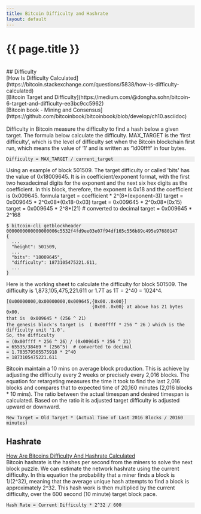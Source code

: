 ```yaml
---
title: Bitcoin Difficulty and Hashrate
layout: default
---
```


{{ page.title }}
================
<head>
<style>
table, th, td {
    border: 1px solid black;
    border-collapse: collapse;
    margin: 5px 0;
    text-align: left;
    vertical-align: top;
}
th { background-color: #99ccff; }
tr { background-color: #e6f2ff; }
pre {
    background: #eee !important;
    display: block;
    font-family: monospace;
    white-space: pre;
    margin: 1em 0;
}
</style>
</head>

</br>
## Difficulty
</br>
[How Is Difficulty Calculated](https://bitcoin.stackexchange.com/questions/5838/how-is-difficulty-calculated) </br>
[Bitcoin Target and Difficulty](https://medium.com/@dongha.sohn/bitcoin-6-target-and-difficulty-ee3bc9cc5962) </br>
[Bitcoin book - Mining and Consensus](https://github.com/bitcoinbook/bitcoinbook/blob/develop/ch10.asciidoc) </br>
</br>
Difficulty in Bitcoin measure the difficulty to find a hash below a given target. The formula below calculate the difficulty. 
MAX_TARGET is the ‘first difficulty’, which is the level of difficulty set when the Bitcoin blockchain first run, which means the value of ‘1’ and is written as ‘1d00ffff’ in four bytes.

```
Difficulty = MAX_TARGET / current_target
```
Using an example of block 501509. The target difficulty or called 'bits' has the value of 0x18009645. It is in coefficient/exponent format, with the first two hexadecimal digits for the exponent and the next six hex digits as the coefficient. 
In this block, therefore, the exponent is 0x18 and the coefficient is 0x009645.
formula target = coefficient * 2^(8*(exponent–3))
target = 0x009645 * 2^0x08*(0x18-0x03)
target = 0x009645 * 2^0x08*(0x15)
target = 0x009645 * 2^8*(21) # converted to decimal
target = 0x009645 * 2^168 

```
$ bitcoin-cli getblockheader 0000000000000000006c5532f4fd9ee03e07f94df165c556b89c495e97680147
{
  ...
  "height": 501509,
  ...
  "bits": "18009645",
  "difficulty": 1873105475221.611,
  ...
}
```
Here is the working sheet to calculate the difficulty for block 501509. The difficulty is 1,873,105,475,221.611 or 1.7T as 1T = 2^40 = 1024^4.
```
[0x00000000,0x00000000,0x009645,{0x00..0x00}]
                                {0x00..0x00} at above has 21 bytes 0x00.
that is  0x009645 * (256 ^ 21） 
The genesis block's target is  ( 0x00ffff * 256 ^ 26 ）which is the difficulty unit '1.0'.
So, the difficulty 
= (0x00ffff * 256 ^ 26）/ (0x009645 * 256 ^ 21)
= 65535/38469 * (256^5)  # converted to decimal
= 1.703579505575918 * 2^40
= 1873105475221.611
```

Bitcoin maintain a 10 mins on average block production. This is achieve by adjusting the difficulty every 2 weeks or precisely every 2,016 blocks. The equation for retargeting measures the time it took to find the last 2,016 blocks and compares that to expected time of 20,160 minutes (2,016 blocks * 10 mins). The ratio between the actual timespan and desired timespan is calculated. Based on the ratio it is adjusted target difficulty is adjusted 
upward or downward.
```
New Target = Old Target * (Actual Time of Last 2016 Blocks / 20160 minutes)
```

## Hashrate
[How Are Bitcoins Difficulty And Hashrate Calculated](https://minerdaily.com/2021/how-are-bitcoins-difficulty-and-hash-rate-calculated/)
</br>
Bitcoin hashrate is the hashes per second from the miners to solve the next block puzzle. We can estimate the network hashrate using the current difficulty.
In this equation the probability that a miner finds a block is 1/(2^32), meaning that the average unique hash attempts to find a block is approximately 2^32. This hash work is then multiplied by the current difficulty, over the 600 second (10 minute) target block pace. 
```
Hash Rate = Current Difficulty * 2^32 / 600
```



